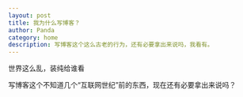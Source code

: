 ```yaml
---
layout: post
title: 我为什么写博客？
author: Panda
category: home
description: 写博客这个这么古老的行为，还有必要拿出来说吗，我看有。
---
```


世界这么乱，装纯给谁看

写博客这个不知道几个“互联网世纪”前的东西，现在还有必要拿出来说吗？

